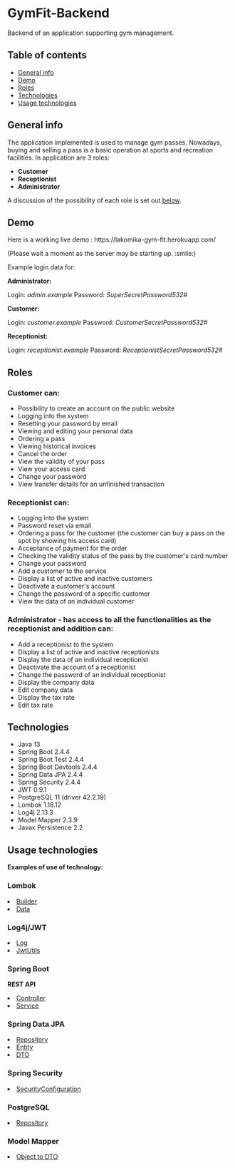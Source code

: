 # GymFit-Backend

Backend of an application supporting gym management.

## Table of contents

* [General info](#general-info)
* [Demo](#demo)
* [Roles](#roles)
* [Technologies](#technologies)
* [Usage technologies](#usage-technologies)

## General info

The application implemented is used to manage gym passes. Nowadays, buying and selling a pass is a basic operation at
sports and recreation facilities. In application are 3 roles:
<ul>
<li><b>Customer</b></li>
<li><b>Receptionist</b></li>
<li><b>Administrator</b></li>
</ul>

A discussion of the possibility of each role is set out [below](#roles).

## Demo

<p>Here is a working live demo : https://lakomika-gym-fit.herokuapp.com/ </p>
<p>(Please wait a moment as the server may be starting up. :smile:) </p>
<p>Example login data for:</p>
<p><b>Administrator:</b></p>
<p>Login: <i>admin.example</i> Password: <i>SuperSecretPassword532#</i></p>
<p><b>Customer:</b></p>
<p>Login: <i>customer.example</i> Password: <i>CustomerSecretPassword532#</i></p>
<p><b>Receptionist:</b></p>
<p>Login: <i>receptionist.example</i> Password: <i>ReceptionistSecretPassword532#</i></p>

## Roles

### Customer can:

<ul>
<li>Possibility to create an account on the public website</li>
<li>Logging into the system</li>
<li>Resetting your password by email</li>
<li>Viewing and editing your personal data</li>
<li>Ordering a pass</li>
<li>Viewing historical invoices</li>
<li>Cancel the order</li>
<li>View the validity of your pass</li>
<li>View your access card</li>
<li>Change your password</li>
<li>View transfer details for an unfinished transaction</li>
</ul>

### Receptionist can:

<ul>
<li>Logging into the system</li>
<li>Password reset via email</li>
<li>Ordering a pass for the customer (the customer can buy a pass on the spot by showing his access card)</li>
<li>Acceptance of payment for the order</li>
<li>Checking the validity status of the pass by the customer's card number</li>
<li>Change your password</li>
<li>Add a customer to the service</li>
<li>Display a list of active and inactive customers</li>
<li>Deactivate a customer's account</li>
<li>Change the password of a specific customer</li>
<li>View the data of an individual customer</li>
</ul>

### Administrator - has access to all the functionalities as the receptionist and addition can:

<ul>
<li>Add a receptionist to the system</li>
<li>Display a list of active and inactive receptionists</li>
<li>Display the data of an individual receptionist</li>
<li>Deactivate the account of a receptionist</li>
<li>Change the password of an individual receptionist</li>
<li>Display the company data</li>
<li>Edit company data</li>
<li>Display the tax rate</li>
<li>Edit tax rate</li>
</ul>

## Technologies

<ul>
<li>Java 13</li>
<li>Spring Boot 2.4.4</li>
<li>Spring Boot Test 2.4.4</li>
<li>Spring Boot Devtools 2.4.4</li>
<li>Spring Data JPA 2.4.4</li>
<li>Spring Security 2.4.4</li>
<li>JWT 0.9.1</li>
<li>PostgreSQL 11 (driver 42.2.19)</li>
<li>Lombok 1.18.12</li>
<li>Log4j 2.13.3</li>
<li>Model Mapper 2.3.9</li>
<li>Javax Persistence 2.2</li>
</ul>

## Usage technologies

<b>Examples of use of technology:</b>

### Lombok

[<li>Builder</li>](../master/src/main/java/pl/lakomika/gymfit/entity/PasswordReset.java)
[<li>Data</li>](../master/src/main/java/pl/lakomika/gymfit/entity/PasswordReset.java)

### Log4j/JWT

[<li>Log</li>](../master/src/main/java/pl/lakomika/gymfit/configuration/security/jwt/JwtUtils.java)
[<li>JwtUtils</li>](../master/src/main/java/pl/lakomika/gymfit/configuration/security/jwt/JwtUtils.java)

### Spring Boot

<b>REST API</b>
[<li>Controller</li>](../master/src/main/java/pl/lakomika/gymfit/controllers/TaxController.java)
[<li>Service</li>](../master/src/main/java/pl/lakomika/gymfit/services/InvoiceService.java)

### Spring Data JPA

[<li>Repository</li>](../master/src/main/java/pl/lakomika/gymfit/repository/InvoiceRepository.java)
[<li>Entity</li>](../master/src/main/java/pl/lakomika/gymfit/entity/Client.java)
[<li>DTO</li>](../master/src/main/java/pl/lakomika/gymfit/DTO/invoice/InvoiceCreateClientDataRequest.java)

### Spring Security

[<li>SecurityConfiguration</li>](../master/src/main/java/pl/lakomika/gymfit/configuration/security/SecurityConfiguration.java)

### PostgreSQL

[<li>Repository</li>](../master/src/main/java/pl/lakomika/gymfit/repository/InvoiceRepository.java)

### Model Mapper

[<li>Object to DTO</li>](../master/src/main/java/pl/lakomika/gymfit/DTO/invoice/InvoicesPendingResponse.java)
